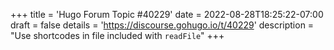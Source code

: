 +++
title = 'Hugo Forum Topic #40229'
date = 2022-08-28T18:25:22-07:00
draft = false
details = 'https://discourse.gohugo.io/t/40229'
description = "Use shortcodes in file included with `readFile`"
+++
